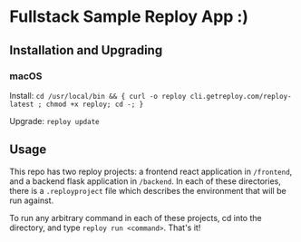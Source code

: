 # Fullstack Sample Reploy App :) 

## Installation and Upgrading

### macOS

Install:
`cd /usr/local/bin && { curl -o reploy cli.getreploy.com/reploy-latest ; chmod +x reploy; cd -; }`

Upgrade:
`reploy update`

## Usage

This repo has two reploy projects: a frontend react application in `/frontend`, and a backend flask application in `/backend`. In each of these directories, there is a `.reployproject` file which describes the environment that will be run against.

To run any arbitrary command in each of these projects, cd into the directory, and type `reploy run <command>`. That's it!
